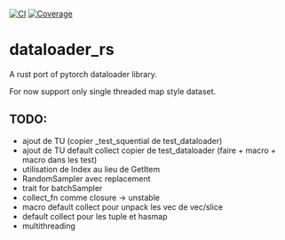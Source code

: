 [![CI](https://github.com/Tudyx/dataloader_rs/actions/workflows/ci.yml/badge.svg)](https://github.com/Tudyx/dataloader_rs/actions/workflows/ci.yml)
[![Coverage](https://github.com/Tudyx/dataloader_rs/actions/workflows/codecov.yml/badge.svg)](https://github.com/Tudyx/dataloader_rs/actions/workflows/codecov.yml)

# dataloader_rs

A rust port of pytorch dataloader library.


For now support only single threaded map style dataset.

## TODO:
- ajout de TU (copier _test_squential de test_dataloader)
- ajout de TU default collect copier de test_dataloader (faire + macro + macro dans les test)
- utilisation de Index au lieu de GetItem
- RandomSampler avec replacement
- trait for batchSampler
- collect_fn comme closure -> unstable
- macro default collect pour unpack les vec de vec/slice
- default collect pour les tuple et hasmap
- multithreading
